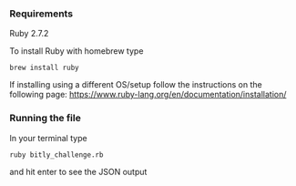 ### Requirements

Ruby 2.7.2

To install Ruby with homebrew type
```
brew install ruby
```
If installing using a different OS/setup follow the instructions on the following page:
https://www.ruby-lang.org/en/documentation/installation/
### Running the file
In your terminal type
```
ruby bitly_challenge.rb
```

and hit enter to see the JSON output
